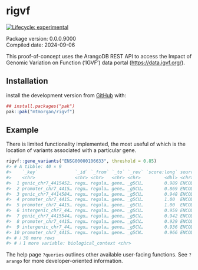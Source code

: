 
<!-- README.md is generated from README.Rmd. Please edit that file -->

# rigvf

<!-- badges: start -->

[![Lifecycle:
experimental](https://img.shields.io/badge/lifecycle-experimental-orange.svg)](https://lifecycle.r-lib.org/articles/stages.html#experimental)
<!-- badges: end -->

Package version: 0.0.0.9000<br/> Compiled date: 2024-09-06

This proof-of-concept uses the ArangoDB REST API to access the Impact of
Genomic Variation on Function (‘IGVF’) data portal
(<https://data.igvf.org/>).

## Installation

install the development version from [GitHub](https://github.com/) with:

``` r
## install.packages("pak")
pak::pak("mtmorgan/rigvf")
```

## Example

There is limited functionality implemented, the most useful of which is
the location of variants associated with a particular gene.

``` r
rigvf::gene_variants("ENSG00000106633", threshold = 0.85)
#> # A tibble: 40 × 9
#>    `_key`              `_id` `_from` `_to` `_rev` `score:long` source source_url
#>    <chr>               <chr> <chr>   <chr> <chr>         <dbl> <chr>  <chr>     
#>  1 genic_chr7_4415452… regu… regula… gene… _g5CU…        0.989 ENCOD… https://w…
#>  2 promoter_chr7_4415… regu… regula… gene… _g5CU…        0.869 ENCOD… https://w…
#>  3 genic_chr7_4414584… regu… regula… gene… _g5CU…        0.948 ENCOD… https://w…
#>  4 promoter_chr7_4415… regu… regula… gene… _g5CU…        1.00  ENCOD… https://w…
#>  5 promoter_chr7_4415… regu… regula… gene… _g5CU…        1.00  ENCOD… https://w…
#>  6 intergenic_chr7_44… regu… regula… gene… _g5CU…        0.959 ENCOD… https://w…
#>  7 genic_chr7_4415544… regu… regula… gene… _g5CV…        0.942 ENCOD… https://w…
#>  8 promoter_chr7_4415… regu… regula… gene… _g5CV…        0.929 ENCOD… https://w…
#>  9 intergenic_chr7_44… regu… regula… gene… _g5CV…        0.936 ENCOD… https://w…
#> 10 promoter_chr7_4415… regu… regula… gene… _g5CW…        0.966 ENCOD… https://w…
#> # ℹ 30 more rows
#> # ℹ 1 more variable: biological_context <chr>
```

The help page `?queries` outlines other available user-facing functions.
See `?arango` for more developer-oriented information.
